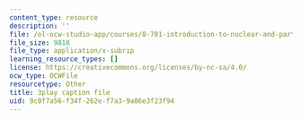 ```yaml
---
content_type: resource
description: ''
file: /ol-ocw-studio-app/courses/8-701-introduction-to-nuclear-and-particle-physics-fall-2020/9c0f7a56f34f262ef7a39a86e3f23f94_JWnQZrnRUGM.srt
file_size: 9818
file_type: application/x-subrip
learning_resource_types: []
license: https://creativecommons.org/licenses/by-nc-sa/4.0/
ocw_type: OCWFile
resourcetype: Other
title: 3play caption file
uid: 9c0f7a56-f34f-262e-f7a3-9a86e3f23f94
---
```

